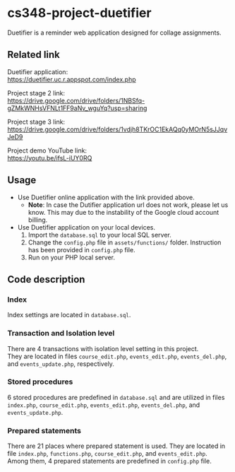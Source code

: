 # cs348-project-duetifier
Duetifier is a reminder web application designed for collage assignments.

## Related link
Duetifier application:\
https://duetifier.uc.r.appspot.com/index.php

Project stage 2 link:\
https://drive.google.com/drive/folders/1NBSfq-gZMkWNHsVFNLt1FF9aNv_wguYq?usp=sharing

Project stage 3 link:\
https://drive.google.com/drive/folders/1vdjh8TKrOC1EkAQq0yMOrN5sJJqvJeD9

Project demo YouTube link:\
https://youtu.be/ifsL-iUY0RQ

## Usage
* Use Duetifier online application with the link provided above.
    * **Note**: In case the Dutifier application url does not work, please let us know. This may due to the instability of the Google cloud account billing.
* Use Duetifier application on your local devices.
    1. Import the `database.sql` to your local SQL server.
    2. Change the `config.php` file in `assets/functions/` folder. Instruction has been provided in `config.php` file.
    3. Run on your PHP local server.

## Code description
### Index
Index settings are located in `database.sql`.
### Transaction and Isolation level
There are 4 transactions with isolation level setting in this project.\
They are located in files `course_edit.php`, `events_edit.php`, `events_del.php`, and `events_update.php`, respectively.
### Stored procedures
6 stored procedures are predefined in `database.sql` and are utilized in files `index.php`, `course_edit.php`, `events_edit.php`, `events_del.php`, and `events_update.php`.
### Prepared statements
There are 21 places where prepared statement is used. They are located in file `index.php`, `functions.php`, `course_edit.php`, and `events_edit.php`. Among them, 4 prepared statements are predefined in `config.php` file.

